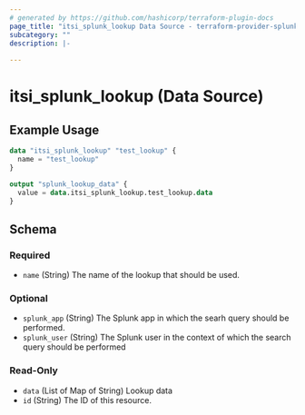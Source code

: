 ```yaml
---
# generated by https://github.com/hashicorp/terraform-plugin-docs
page_title: "itsi_splunk_lookup Data Source - terraform-provider-splunk-itsi"
subcategory: ""
description: |-
  
---
```


# itsi_splunk_lookup (Data Source)



## Example Usage

```terraform
data "itsi_splunk_lookup" "test_lookup" {
  name = "test_lookup"
}

output "splunk_lookup_data" {
  value = data.itsi_splunk_lookup.test_lookup.data
}
```

<!-- schema generated by tfplugindocs -->
## Schema

### Required

- `name` (String) The name of the lookup that should be used.

### Optional

- `splunk_app` (String) The Splunk app in which the searh query should be performed.
- `splunk_user` (String) The Splunk user in the context of which the search query should be performed

### Read-Only

- `data` (List of Map of String) Lookup data
- `id` (String) The ID of this resource.


